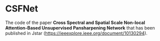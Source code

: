 # CSFNet
The code of the paper **Cross Spectral and Spatial Scale Non-local Attention-Based Unsupervised Pansharpening Network** that has been published in Jstar (https://ieeexplore.ieee.org/document/10130294).
